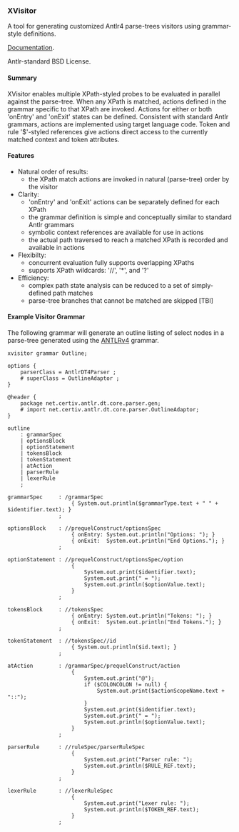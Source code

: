 ### XVisitor

A tool for generating customized Antlr4 parse-trees visitors using grammar-style definitions.

[Documentation](http://www.certiv.net/projects/xvisitor.html).

Antlr-standard BSD License.

#### Summary

XVisitor enables multiple XPath-styled probes to be evaluated in parallel against the parse-tree.  When any XPath is matched, actions defined in the grammar specific to that XPath are invoked.  Actions for either or both 'onEntry' and 'onExit' states can be defined.  Consistent with standard Antlr grammars, actions are implemented using target language code.  Token and rule '$'-styled references give actions direct access to the currently matched context and token attributes.

#### Features

* Natural order of results:
	* the XPath match actions are invoked in natural (parse-tree) order by the visitor
* Clarity:
	* 'onEntry' and 'onExit' actions can be separately defined for each XPath
	* the grammar definition is simple and conceptually similar to standard Antlr grammars
	* symbolic context references are available for use in actions
	* the actual path traversed to reach a matched XPath is recorded and available in actions
* Flexibilty:
	* concurrent evaluation fully supports overlapping XPaths
	* supports XPath wildcards: '//', '*', and '?'
* Efficiency:
	* complex path state analysis can be reduced to a set of simply-defined path matches
	* parse-tree branches that cannot be matched are skipped [TBI]


#### Example Visitor Grammar

The following grammar will generate an outline listing of select nodes in a parse-tree generated using the [ANTLRv4](https://github.com/antlr/grammars-v4/tree/master/antlr4) grammar.

```
xvisitor grammar Outline;

options {
	parserClass = AntlrDT4Parser ;
	# superClass = OutlineAdaptor ;
}

@header {
	package net.certiv.antlr.dt.core.parser.gen;
	# import net.certiv.antlr.dt.core.parser.OutlineAdaptor;
}

outline
	: grammarSpec
	| optionsBlock
	| optionStatement
	| tokensBlock
	| tokenStatement
	| atAction
	| parserRule
	| lexerRule
	;

grammarSpec		: /grammarSpec
					{ System.out.println($grammarType.text + " " + $identifier.text); }
				;

optionsBlock	: //prequelConstruct/optionsSpec
					{ onEntry: System.out.println("Options: "); }
					{ onExit:  System.out.println("End Options."); }
				;

optionStatement	: //prequelConstruct/optionsSpec/option
					{
						System.out.print($identifier.text);
						System.out.print(" = ");
						System.out.println($optionValue.text);
					}
				;

tokensBlock		: //tokensSpec
					{ onEntry: System.out.println("Tokens: "); }
					{ onExit:  System.out.println("End Tokens."); }
				;

tokenStatement	: //tokensSpec//id
					{ System.out.println($id.text); }
				;

atAction		: /grammarSpec/prequelConstruct/action
					{
						System.out.print("@");
						if ($COLONCOLON != null) {
							System.out.print($actionScopeName.text + "::");
						}
						System.out.print($identifier.text);
						System.out.print(" = ");
						System.out.println($optionValue.text);
					}
				;

parserRule		: //ruleSpec/parserRuleSpec
					{
						System.out.print("Parser rule: ");
						System.out.println($RULE_REF.text);
					}
				;

lexerRule		: //lexerRuleSpec
					{
						System.out.print("Lexer rule: ");
						System.out.println($TOKEN_REF.text);
					}
				;
```
